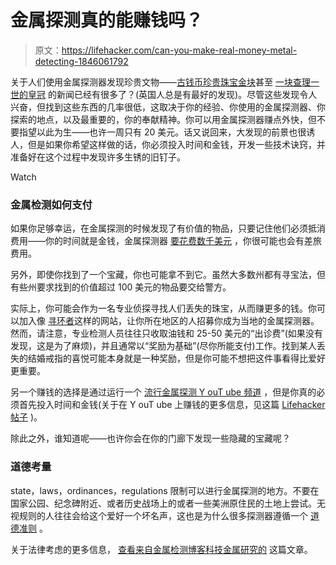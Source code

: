 # 金属探测真的能赚钱吗？

> 原文：<https://lifehacker.com/can-you-make-real-money-metal-detecting-1846061792>

关于人们使用金属探测器发现珍贵文物——[古钱币](https://www.kiro7.com/news/trending/treasure-hunt-man-finds-222-year-old-coin-using-metal-detector/56U5OI4DDZC35BZJ7Z3BVFE2TQ/)[珍贵珠宝](https://nypost.com/2020/12/12/mysterious-gold-jewelry-washes-up-on-venezuelan-beach/)[金块](https://www.newsweek.com/retired-man-finds-huge-gold-nugget-his-metal-detector-1132856)甚至 [一块查理一世的皇冠](https://www.telegraph.co.uk/men/thinking-man/has-detectorist-uncovered-part-charles-lost-epiphany-crown/) 的新闻已经有很多了？(英国人总是有最好的发现)。尽管这些发现令人兴奋，但找到这些东西的几率很低，这取决于你的经验、你使用的金属探测器、你探索的地点，以及最重要的，你的奉献精神。你可以用金属探测器赚点外快，但不要指望以此为生——也许一周只有 20 美元。话又说回来，大发现的前景也很诱人，但是如果你希望这样做的话，你必须投入时间和金钱，开发一些技术诀窍，并准备好在这个过程中发现许多生锈的旧钉子。

Watch

### **金属检测如何支付**

如果你足够幸运，在金属探测的时候发现了有价值的物品，只要记住他们必须抵消费用——你的时间就是金钱，金属探测器 [要花费数千美元](https://money.com/best-metal-detector/) ，你很可能也会有差旅费用。

另外，即使你找到了一个宝藏，你也可能拿不到它。虽然大多数州都有寻宝法，但有些州要求找到的价值超过 100 美元的物品要交给警方。

实际上，你可能会作为一名专业侦探寻找人们丢失的珠宝，从而赚更多的钱。你可以加入像 [寻环者](https://theringfinders.com/)这样的网站，让你所在地区的人招募你成为当地的金属探测器。然而，请注意，专业检测人员往往只收取油钱和 25-50 美元的“出诊费”(如果没有发现，这是为了麻烦)，并且通常以“奖励为基础”(尽你所能支付)工作。找到某人丢失的结婚戒指的喜悦可能本身就是一种奖励，但是你可能不想把这件事看得比爱好更重要。

另一个赚钱的选择是通过运行一个 [流行金属探测 Y ouT ube 频道](https://www.youtube.com/user/aquachigger/videos) ，但是你真的必须首先投入时间和金钱(关于在 Y ouT ube 上赚钱的更多信息，见这篇 [Lifehacker 帖子](https://lifehacker.com/how-much-money-can-you-make-on-youtube-1845756449) )。

除此之外，谁知道呢——也许你会在你的门廊下发现一些隐藏的宝藏呢？

### 道德考量

ѕtаtе，lаwѕ，оrdіnаnсеѕ，rеgulаtіоns 限制可以进行金属探测的地方。不要在国家公园、纪念碑附近、或者历史战场上的或者一些美洲原住民的土地上尝试。无视规则的人往往会给这个爱好一个坏名声，这也是为什么很多探测器遵循一个 [道德准则](https://www.techmetalsresearch.com/guide/metal-detecting-tips-and-tricks/#Code_of_Ethics) 。

关于法律考虑的更多信息， [查看来自金属检测博客科技金属研究的](https://www.techmetalsresearch.com/guide/metal-detecting-laws/) 这篇文章。